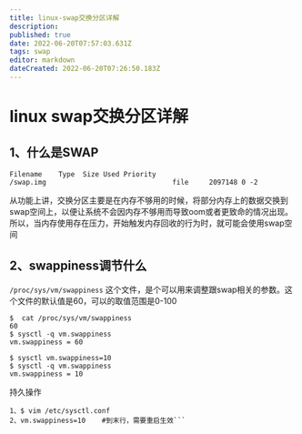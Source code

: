 ```yaml
---
title: linux-swap交换分区详解
description: 
published: true
date: 2022-06-20T07:57:03.631Z
tags: swap
editor: markdown
dateCreated: 2022-06-20T07:26:50.183Z
---
```


# linux swap交换分区详解

## 1、什么是SWAP  

```$ swapon -s
Filename    Type  Size Used Priority
/swap.img                               file     2097148 0 -2
```

从功能上讲，交换分区主要是在内存不够用的时候，将部分内存上的数据交换到swap空间上，以便让系统不会因内存不够用而导致oom或者更致命的情况出现。所以，当内存使用存在压力，开始触发内存回收的行为时，就可能会使用swap空间

## 2、swappiness调节什么

`/proc/sys/vm/swappiness` 这个文件，是个可以用来调整跟swap相关的参数。这个文件的默认值是60，可以的取值范围是0-100

```
$  cat /proc/sys/vm/swappiness
60
$ sysctl -q vm.swappiness
vm.swappiness = 60
 
$ sysctl vm.swappiness=10
$ sysctl -q vm.swappiness
vm.swappiness = 10
```

持久操作
```
1、$ vim /etc/sysctl.conf
2、vm.swappiness=10    #到末行，需要重启生效```
```